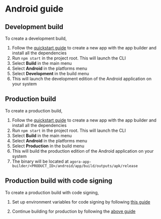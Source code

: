 # Android guide

## Development build

To create a development build, 

1.  Follow the [quickstart guide](/docs) to create a new app with the app builder and install all the dependencies
1.  Run `npm start` in the project root. This will launch the CLI
1.  Select **Build** in the main menu
1.  Select **Android** in the platforms menu
1.  Select **Development** in the build menu
1.  This will launch the development edition of the Android application on your system

## Production build

To create a production build,

1.  Follow the [quickstart guide](/docs) to create a new app with the app builder and install all the dependencies
1.  Run `npm start` in the project root. This will launch the CLI
1.  Select **Build** in the main menu
1.  Select **Android** in the platforms menu
1.  Select **Production** in the build menu
1.  This will build the production edition of the Android application on your system
1.  The binary will be located at `agora-app-builder/<PRODUCT_ID>/android/app/build/outputs/apk/release`

## Production build with code signing

To create a production build with code signing,

1. Set up environment variables for code signing by following [this guide](https://reactnative.dev/docs/signed-apk-android)

2. Continue building for production by following the [above guide](#production-build)

